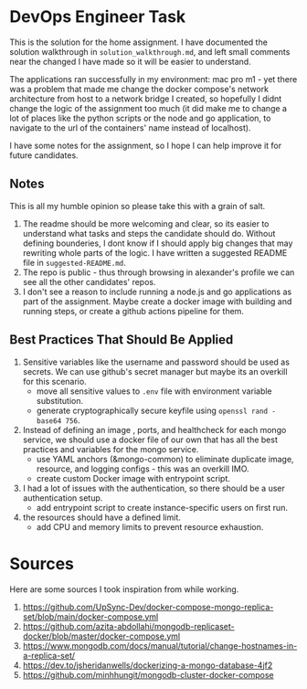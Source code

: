 # DevOps Engineer Task

This is the solution for the home assignment. 
I have documented the solution walkthrough in `solution_walkthrough.md`, and left small comments near the changed I have made so it will be easier to understand.

The applications ran successfully in my environment: mac pro m1 - yet there was a problem that made me change the docker compose's network architecture from host to a network bridge I created, so hopefully I didnt change the logic of the assignment too much (it did make me to change a lot of places like the python scripts or the node and go application, to navigate to the url of the containers' name instead of localhost).

I have some notes for the assignment, so I hope I can help improve it for future candidates.

## Notes

This is all my humble opinion so please take this with a grain of salt.

1. The readme should be more welcoming and clear, so its easier to understand what tasks and steps the candidate should do. Without defining bounderies, I dont know if I should apply big changes that may rewriting whole parts of the logic. I have written a suggested README file in `suggested-README.md`.
2. The repo is public - thus through browsing in alexander's profile we can see all the other candidates' repos.
3. I don't see a reason to include running a node.js and go applications as part of the assignment. Maybe create a docker image with building and running steps, or create a github actions pipeline for them.

## Best Practices That Should Be Applied

1. Sensitive variables like the username and password should be used as secrets. We can use github's secret manager but maybe its an overkill for this scenario.
    - move all sensitive values to `.env` file with environment variable substitution.
    - generate cryptographically secure keyfile using `openssl rand -base64 756`.
2. Instead of defining an image , ports, and healthcheck for each mongo service, we should use a docker file of our own that has all the best practices and variables for the mongo service.
    - use YAML anchors (&mongo-common) to eliminate duplicate image, resource, and logging configs - this was an overkill IMO.
    - create custom Docker image with entrypoint script.
3. I had a lot of issues with the authentication, so there should be a user authentication setup.
    - add entrypoint script to create instance-specific users on first run.
4. the resources should have a defined limit.
    - add CPU and memory limits to prevent resource exhaustion.

# Sources

Here are some sources I took inspiration from while working.

1. https://github.com/UpSync-Dev/docker-compose-mongo-replica-set/blob/main/docker-compose.yml
2. https://github.com/azita-abdollahi/mongodb-replicaset-docker/blob/master/docker-compose.yml
3. https://www.mongodb.com/docs/manual/tutorial/change-hostnames-in-a-replica-set/
4. https://dev.to/jsheridanwells/dockerizing-a-mongo-database-4jf2
5. https://github.com/minhhungit/mongodb-cluster-docker-compose